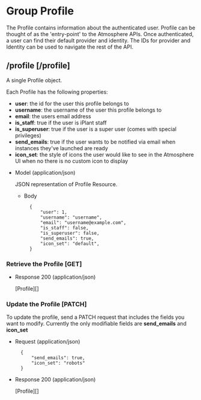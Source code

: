 # Group Profile
The Profile contains information about the authenticated user. Profile can be thought of as the 'entry-point' to the
 Atmosphere APIs. Once authenticated, a user can find their default provider and identity. The IDs for provider and
 Identity can be used to navigate the rest of the API.

## /profile [/profile]
A single Profile object.

Each Profile has the following properties:

- **user**: the id for the user this profile belongs to
- **username**: the username of the user this profile belongs to
- **email**: the users email address
- **is_staff**: true if the user is iPlant staff
- **is_superuser**: true if the user is a super user (comes with special privileges)
- **send_emails**: true if the user wants to be notified via email when instances they've launched are ready
- **icon_set**: the style of icons the user would like to see in the Atmosphere UI when no there is no custom icon to
 display


+ Model (application/json)

    JSON representation of Profile Resource.

    + Body

            {
                "user": 1,
                "username": "username",
                "email": "username@example.com",
                "is_staff": false,
                "is_superuser": false,
                "send_emails": true,
                "icon_set": "default",
            }
            
### Retrieve the Profile [GET]
+ Response 200 (application/json)

    [Profile][]
    
### Update the Profile [PATCH]
To update the profile, send a PATCH request that includes the fields you want to modify.  Currently the only modifiable
 fields are **send_emails** and **icon_set**

+ Request (application/json)

        {
            "send_emails": true,
            "icon_set": "robots"
        }

+ Response 200 (application/json)

    [Profile][]
